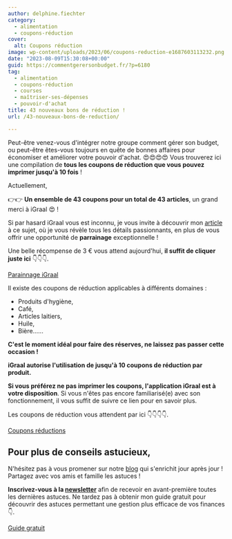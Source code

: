 ```yaml
---
author: delphine.fiechter
category:
  - alimentation
  - coupons-réduction
cover:
  alt: Coupons réduction
image: wp-content/uploads/2023/06/coupons-reduction-e1687603113232.png
date: "2023-08-09T15:30:08+00:00"
guid: https://commentgerersonbudget.fr/?p=6180
tag:
  - alimentation
  - coupons-réduction
  - courses
  - maîtriser-ses-dépenses
  - pouvoir-d'achat
title: 43 nouveaux bons de réduction !
url: /43-nouveaux-bons-de-reduction/

---
```

Peut-être venez-vous d'intégrer notre groupe comment gérer son budget, ou peut-être êtes-vous toujours en quête de bonnes affaires pour économiser et améliorer votre pouvoir d'achat. 😍😍😍😍 Vous trouverez ici une compilation de **tous les coupons de réduction que vous pouvez imprimer jusqu'à 10 fois** !

Actuellement,

👉👉 **Un ensemble de 43 coupons pour un total de 43 articles**, un grand merci à iGraal 😍 !

Si par hasard iGraal vous est inconnu, je vous invite à découvrir mon [article](https://commentgerersonbudget.fr/etre-recompense-pour-avoir-depense-igraal/ "article") à ce sujet, où je vous révèle tous les détails passionnants, en plus de vous offrir une opportunité de **parrainage** exceptionnelle !

Une belle récompense de 3 € vous attend aujourd'hui, **il suffit de cliquer juste ici** 👇👇👇.

[Parainnage iGraal](https://fr.igraal.com/parrainage?parrain=AG_5e9b4975de6cb)

Il existe des coupons de réduction applicables à différents domaines :

- Produits d'hygiène,
- Café,
- Articles laitiers,
- Huile,
- Bière......

**C'est le moment idéal pour faire des réserves, ne laissez pas passer cette occasion !**

**iGraal autorise l'utilisation de jusqu'à 10 coupons de réduction par produit.**

**Si vous préférez ne pas imprimer les coupons, l'application iGraal est à votre disposition**. Si vous n'êtes pas encore familiarisé(e) avec son fonctionnement, il vous suffit de suivre ce lien pour en savoir plus.

Les coupons de réduction vous attendent par ici 👇👇👇👇.

[Coupons réductions](https://fr.igraal.com/coupon-imprimer/)

## Pour plus de conseils astucieux,

N'hésitez pas à vous promener sur notre [blog](https://commentgerersonbudget.fr/s-abonner-a-la-newsletter/ "S’abonner à la Newsletter") qui s'enrichit jour après jour ! Partagez avec vos amis et famille les astuces !

**Inscrivez-vous à la [newsletter](https://commentgerersonbudget.fr/s-abonner-a-la-newsletter/ "S’abonner à la Newsletter")** afin de recevoir en avant-première toutes les dernières astuces. Ne tardez pas à obtenir mon guide gratuit pour découvrir des astuces permettant une gestion plus efficace de vos finances 👇.

[Guide gratuit](https://commentgerersonbudget.fr/telecharger-gratuitement-le-guide-complet/)
